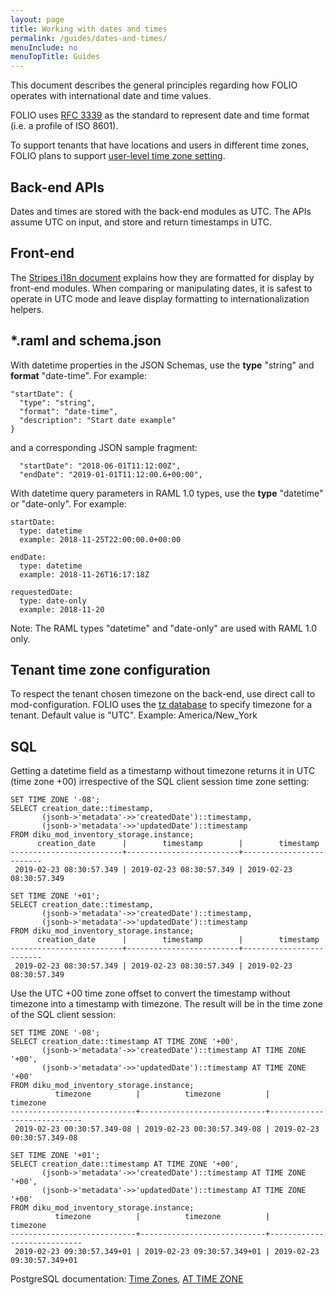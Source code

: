 ```yaml
---
layout: page
title: Working with dates and times
permalink: /guides/dates-and-times/
menuInclude: no
menuTopTitle: Guides
---
```


This document describes the general principles regarding how FOLIO operates with international date and time values.

FOLIO uses [RFC 3339](https://www.ietf.org/rfc/rfc3339.txt) as the standard to represent date and time format (i.e. a profile of ISO 8601).

To support tenants that have locations and users in different time zones, FOLIO plans to support [user-level time zone setting](https://issues.folio.org/browse/UXPROD-510).

## Back-end APIs

Dates and times are stored with the back-end modules as UTC.
The APIs assume UTC on input, and store and return timestamps in UTC.

## Front-end

The [Stripes i18n document](https://github.com/folio-org/stripes/blob/master/doc/i18n.md#dates-and-times) explains how they are formatted for display by front-end modules.
When comparing or manipulating dates, it is safest to operate in UTC mode and leave display formatting to internationalization helpers.

## \*.raml and schema.json

With datetime properties in the JSON Schemas, use the **type** "string" and **format** "date-time".
For example:

```
"startDate": {
  "type": "string",
  "format": "date-time",
  "description": "Start date example"
}
```

and a corresponding JSON sample fragment:
```
  "startDate": "2018-06-01T11:12:00Z",
  "endDate": "2019-01-01T11:12:00.6+00:00",
```

With datetime query parameters in RAML 1.0 types, use the **type** "datetime" or "date-only".
For example:

```
startDate:
  type: datetime
  example: 2018-11-25T22:00:00.0+00:00

endDate:
  type: datetime
  example: 2018-11-26T16:17:18Z

requestedDate:
  type: date-only
  example: 2018-11-20
```

Note: The RAML types "datetime" and "date-only" are used with RAML 1.0 only.

## Tenant time zone configuration

To respect the tenant chosen timezone on the back-end, use direct call to mod-configuration.
FOLIO uses the [tz database](https://en.wikipedia.org/wiki/Tz_database) to specify timezone for a tenant.
Default value is "UTC".
Example: America/New\_York

## SQL

Getting a datetime field as a timestamp without timezone returns it in UTC (time zone +00) irrespective of the SQL client session time zone setting:

```
SET TIME ZONE '-08';
SELECT creation_date::timestamp,
       (jsonb->'metadata'->>'createdDate')::timestamp,
       (jsonb->'metadata'->>'updatedDate')::timestamp
FROM diku_mod_inventory_storage.instance;
      creation_date      |        timestamp        |        timestamp
-------------------------+-------------------------+-------------------------
 2019-02-23 08:30:57.349 | 2019-02-23 08:30:57.349 | 2019-02-23 08:30:57.349

SET TIME ZONE '+01';
SELECT creation_date::timestamp,
       (jsonb->'metadata'->>'createdDate')::timestamp,
       (jsonb->'metadata'->>'updatedDate')::timestamp
FROM diku_mod_inventory_storage.instance;
      creation_date      |        timestamp        |        timestamp
-------------------------+-------------------------+-------------------------
 2019-02-23 08:30:57.349 | 2019-02-23 08:30:57.349 | 2019-02-23 08:30:57.349
```

Use the UTC +00 time zone offset to convert the timestamp without timezone into a timestamp with timezone. The result will be in the time zone of the SQL client session:
```
SET TIME ZONE '-08';
SELECT creation_date::timestamp AT TIME ZONE '+00',
       (jsonb->'metadata'->>'createdDate')::timestamp AT TIME ZONE '+00',
       (jsonb->'metadata'->>'updatedDate')::timestamp AT TIME ZONE '+00'
FROM diku_mod_inventory_storage.instance;
          timezone          |          timezone          |          timezone
----------------------------+----------------------------+----------------------------
 2019-02-23 00:30:57.349-08 | 2019-02-23 00:30:57.349-08 | 2019-02-23 00:30:57.349-08

SET TIME ZONE '+01';
SELECT creation_date::timestamp AT TIME ZONE '+00',
       (jsonb->'metadata'->>'createdDate')::timestamp AT TIME ZONE '+00',
       (jsonb->'metadata'->>'updatedDate')::timestamp AT TIME ZONE '+00'
FROM diku_mod_inventory_storage.instance;
          timezone          |          timezone          |          timezone
----------------------------+----------------------------+----------------------------
 2019-02-23 09:30:57.349+01 | 2019-02-23 09:30:57.349+01 | 2019-02-23 09:30:57.349+01
```

PostgreSQL documentation: [Time Zones](https://www.postgresql.org/docs/current/datatype-datetime.html#DATATYPE-TIMEZONES), [AT TIME ZONE](https://www.postgresql.org/docs/current/functions-datetime.html#FUNCTIONS-DATETIME-ZONECONVERT)

